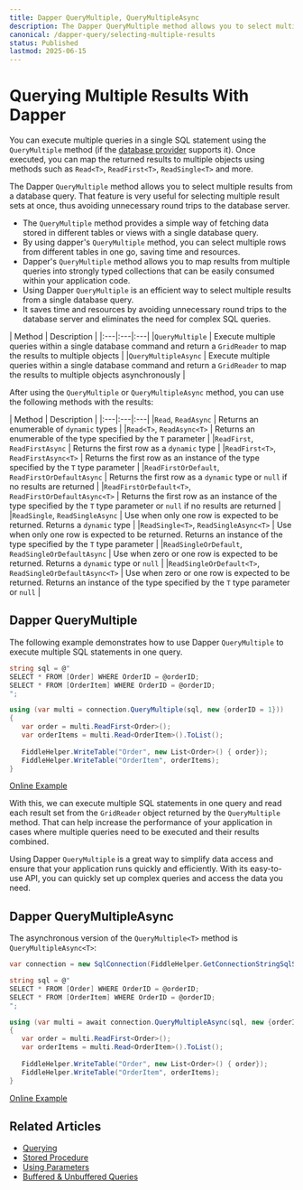 ```yaml
---
title: Dapper QueryMultiple, QueryMultipleAsync
description: The Dapper QueryMultiple method allows you to select multiple results from a database in a single query and then, after reading those results, map them.
canonical: /dapper-query/selecting-multiple-results
status: Published
lastmod: 2025-06-15
---
```


# Querying Multiple Results With Dapper

You can execute multiple queries in a single SQL statement using the `QueryMultiple` method (if the [database provider](/database-providers) supports it). Once executed, you can map the returned results to multiple objects using methods such as `Read<T>`, `ReadFirst<T>`, `ReadSingle<T>` and more.

The Dapper `QueryMultiple` method allows you to select multiple results from a database query. That feature is very useful for selecting multiple result sets at once, thus avoiding unnecessary round trips to the database server. 

 - The `QueryMultiple` method provides a simple way of fetching data stored in different tables or views with a single database query. 
 - By using dapper's `QueryMultiple` method, you can select multiple rows from different tables in one go, saving time and resources. 
 - Dapper's `QueryMultiple` method allows you to map results from multiple queries into strongly typed collections that can be easily consumed within your application code. 
 - Using Dapper `QueryMultiple` is an efficient way to select multiple results from a single database query. 
 - It saves time and resources by avoiding unnecessary round trips to the database server and eliminates the need for complex SQL queries. 

| Method | Description |
|:---|:---|:---|
|`QueryMultiple` |  Execute multiple queries within a single database command and return a `GridReader` to map the results to multiple objects | 
|`QueryMultipleAsync` | Execute multiple queries within a single database command and return a `GridReader` to map the results to multiple objects asynchronously | 

After using the `QueryMultiple` or `QueryMultipleAsync` method, you can use the following methods with the results:

| Method | Description |
|:---|:---|:---|
|`Read`, `ReadAsync` | Returns an enumerable of `dynamic` types | 
|`Read<T>`, `ReadAsync<T>` | Returns an enumerable of the type specified by the `T` parameter | 
|`ReadFirst`, `ReadFirstAsync` | Returns the first row as a `dynamic` type | 
|`ReadFirst<T>`, `ReadFirstAsync<T>` | Returns the first row as an instance of the type specified by the `T` type parameter | 
|`ReadFirstOrDefault`, `ReadFirstOrDefaultAsync` | Returns the first row as a `dynamic` type or `null` if no results are returned | 
|`ReadFirstOrDefault<T>`, `ReadFirstOrDefaultAsync<T>` | Returns the first row as an instance of the type specified by the `T` type parameter or `null` if no results are returned | 
|`ReadSingle`, `ReadSingleAsync` | Use when only one row is expected to be returned. Returns a `dynamic` type | 
|`ReadSingle<T>`, `ReadSingleAsync<T>` | Use when only one row is expected to be returned. Returns an instance of the type specified by the `T` type parameter | 
|`ReadSingleOrDefault`, `ReadSingleOrDefaultAsync` | Use when zero or one row is expected to be returned. Returns a `dynamic` type or `null` | 
|`ReadSingleOrDefault<T>`, `ReadSingleOrDefaultAsync<T>` | Use when zero or one row is expected to be returned. Returns an instance of the type specified by the `T` type parameter or `null` | 

## Dapper QueryMultiple

The following example demonstrates how to use Dapper `QueryMultiple` to execute multiple SQL statements in one query. 

```csharp
string sql = @"
SELECT * FROM [Order] WHERE OrderID = @orderID;
SELECT * FROM [OrderItem] WHERE OrderID = @orderID;
";

using (var multi = connection.QueryMultiple(sql, new {orderID = 1}))
{
   var order = multi.ReadFirst<Order>();
   var orderItems = multi.Read<OrderItem>().ToList();
 
   FiddleHelper.WriteTable("Order", new List<Order>() { order});
   FiddleHelper.WriteTable("OrderItem", orderItems);
}
```

[Online Example](https://dotnetfiddle.net/bHeSOS)

With this, we can execute multiple SQL statements in one query and read each result set from the `GridReader` object returned by the `QueryMultiple` method. That can help increase the performance of your application in cases where multiple queries need to be executed and their results combined. 

Using Dapper `QueryMultiple` is a great way to simplify data access and ensure that your application runs quickly and efficiently. With its easy-to-use API, you can quickly set up complex queries and access the data you need. 

## Dapper QueryMultipleAsync

The asynchronous version of the `QueryMultiple<T>`  method is `QueryMultipleAsync<T>`:

```csharp
var connection = new SqlConnection(FiddleHelper.GetConnectionStringSqlServer());

string sql = @"
SELECT * FROM [Order] WHERE OrderID = @orderID;
SELECT * FROM [OrderItem] WHERE OrderID = @orderID;
";

using (var multi = await connection.QueryMultipleAsync(sql, new {orderID = 1}))
{
   var order = multi.ReadFirst<Order>();
   var orderItems = multi.Read<OrderItem>().ToList();
 
   FiddleHelper.WriteTable("Order", new List<Order>() { order});
   FiddleHelper.WriteTable("OrderItem", orderItems);
}
```

[Online Example](https://dotnetfiddle.net/Zak9uk)

## Related Articles

- [Querying](/dapper-query)
- [Stored Procedure](/stored-procedures)
- [Using Parameters](/parameters)
- [Buffered & Unbuffered Queries](/misc/buffered-unbuffered)